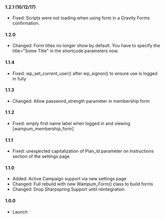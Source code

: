 #### 1.2.1 (10/12/17)
* Fixed: Scripts were not loading when using form in a Gravity Forms confirmation.

#### 1.2.0
* Changed: Form titles no longer show by default. You have to specify the title="Some Title" in the shortcode parameters now.

#### 1.1.4
* Fixed: wp_set_current_user() after wp_signon() to ensure use is logged in fully

#### 1.1.3
* Changed: Allow password_strength parameter in membership form

#### 1.1.2
* Fixed: empty first name label when logged in and viewing [wampum_membership_form]

#### 1.1.1
* Fixed: unexpected capitalization of Plan_id parameter on Instructions section of the settings page

#### 1.1.0
* Added: Active Campaign support via new settings page
* Changed: Full rebuild with new Wampum_Form() class to build forms
* Changed: Drop Sharpspring Support until reintegration

#### 1.0.0
* Launch

